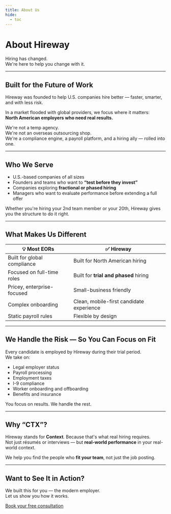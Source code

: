 ```yaml
---
title: About Us
hide:
  - toc
---
```


# About Hireway

Hiring has changed.  
We're here to help you change with it.

---

## Built for the Future of Work

Hireway was founded to help U.S. companies hire better — faster, smarter, and with less risk.

In a market flooded with global providers, we focus where it matters:  
**North American employers who need real results.**

We're not a temp agency.  
We're not an overseas outsourcing shop.  
We're a compliance engine, a payroll platform, and a hiring ally — rolled into one.

---

## Who We Serve

- U.S.-based companies of all sizes
- Founders and teams who want to **“test before they invest”**
- Companies exploring **fractional or phased hiring**
- Managers who want to evaluate performance before extending a full offer

Whether you're hiring your 2nd team member or your 20th, Hireway gives you the structure to do it right.

---

## What Makes Us Different

| 💡 Most EORs | ✅ Hireway |
|-------------|------------|
| Built for global compliance | Built for North American hiring |
| Focused on full-time roles | Built for **trial and phased** hiring |
| Pricey, enterprise-focused | Small-business friendly |
| Complex onboarding | Clean, mobile-first candidate experience |
| Static payroll rules | Flexible by design |

---

## We Handle the Risk — So You Can Focus on Fit

Every candidate is employed by Hireway during their trial period.  
We take on:

- Legal employer status  
- Payroll processing  
- Employment taxes  
- I-9 compliance  
- Worker onboarding and offboarding  
- Benefits and insurance

You focus on results. We handle the rest.

---

## Why “CTX”?

Hireway stands for **Context**. Because that's what real hiring requires.  
Not just résumés or interviews — but **real-world performance** in your real-world context.

We help you find the people who **fit your team**, not just the job posting.

---

## Want to See It in Action?

We built this for you — the modern employer.  
Let us show you how it works.

[Book your free consultation](contact.md)
